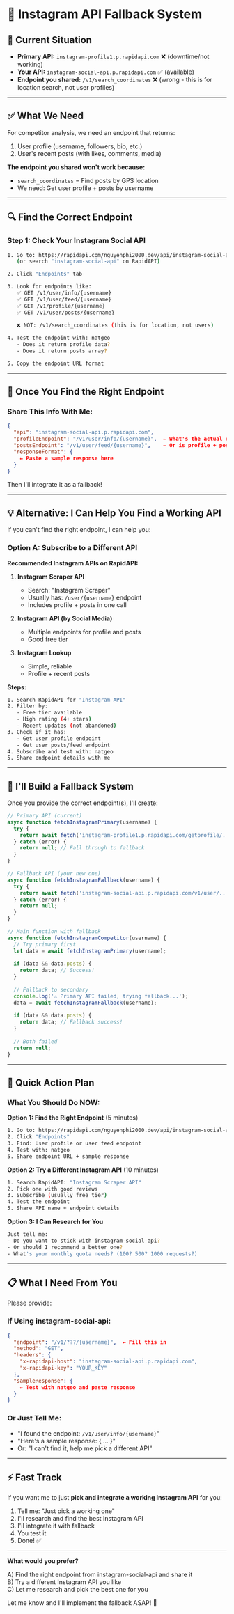 # 🔄 Instagram API Fallback System

## 🎯 Current Situation

- **Primary API:** `instagram-profile1.p.rapidapi.com` ❌ (downtime/not working)
- **Your API:** `instagram-social-api.p.rapidapi.com` ✅ (available)
- **Endpoint you shared:** `/v1/search_coordinates` ❌ (wrong - this is for location search, not user profiles)

---

## ✅ What We Need

For competitor analysis, we need an endpoint that returns:
1. User profile (username, followers, bio, etc.)
2. User's recent posts (with likes, comments, media)

**The endpoint you shared won't work because:**
- `search_coordinates` = Find posts by GPS location
- We need: Get user profile + posts by username

---

## 🔍 Find the Correct Endpoint

### Step 1: Check Your Instagram Social API

```bash
1. Go to: https://rapidapi.com/nguyenphi2000.dev/api/instagram-social-api
   (or search "instagram-social-api" on RapidAPI)

2. Click "Endpoints" tab

3. Look for endpoints like:
   ✅ GET /v1/user/info/{username}
   ✅ GET /v1/user/feed/{username}
   ✅ GET /v1/profile/{username}
   ✅ GET /v1/user/posts/{username}
   
   ❌ NOT: /v1/search_coordinates (this is for location, not users)

4. Test the endpoint with: natgeo
   - Does it return profile data?
   - Does it return posts array?

5. Copy the endpoint URL format
```

---

## 🚀 Once You Find the Right Endpoint

### Share This Info With Me:

```json
{
  "api": "instagram-social-api.p.rapidapi.com",
  "profileEndpoint": "/v1/user/info/{username}",  ← What's the actual endpoint?
  "postsEndpoint": "/v1/user/feed/{username}",    ← Or is profile + posts in one call?
  "responseFormat": {
    ← Paste a sample response here
  }
}
```

Then I'll integrate it as a fallback!

---

## 💡 Alternative: I Can Help You Find a Working API

If you can't find the right endpoint, I can help you:

### Option A: Subscribe to a Different API

**Recommended Instagram APIs on RapidAPI:**

1. **Instagram Scraper API**
   - Search: "Instagram Scraper"
   - Usually has: `/user/{username}` endpoint
   - Includes profile + posts in one call

2. **Instagram API (by Social Media)**
   - Multiple endpoints for profile and posts
   - Good free tier

3. **Instagram Lookup**
   - Simple, reliable
   - Profile + recent posts

**Steps:**
```bash
1. Search RapidAPI for "Instagram API"
2. Filter by:
   - Free tier available
   - High rating (4+ stars)
   - Recent updates (not abandoned)
3. Check if it has:
   - Get user profile endpoint
   - Get user posts/feed endpoint
4. Subscribe and test with: natgeo
5. Share endpoint details with me
```

---

## 🔧 I'll Build a Fallback System

Once you provide the correct endpoint(s), I'll create:

```typescript
// Primary API (current)
async function fetchInstagramPrimary(username) {
  try {
    return await fetch('instagram-profile1.p.rapidapi.com/getprofile/...');
  } catch (error) {
    return null; // Fall through to fallback
  }
}

// Fallback API (your new one)
async function fetchInstagramFallback(username) {
  try {
    return await fetch('instagram-social-api.p.rapidapi.com/v1/user/...');
  } catch (error) {
    return null;
  }
}

// Main function with fallback
async function fetchInstagramCompetitor(username) {
  // Try primary first
  let data = await fetchInstagramPrimary(username);
  
  if (data && data.posts) {
    return data; // Success!
  }
  
  // Fallback to secondary
  console.log('⚠️ Primary API failed, trying fallback...');
  data = await fetchInstagramFallback(username);
  
  if (data && data.posts) {
    return data; // Fallback success!
  }
  
  // Both failed
  return null;
}
```

---

## 🎯 Quick Action Plan

### What You Should Do NOW:

**Option 1: Find the Right Endpoint** (5 minutes)
```bash
1. Go to: https://rapidapi.com/nguyenphi2000.dev/api/instagram-social-api
2. Click "Endpoints"
3. Find: User profile or user feed endpoint
4. Test with: natgeo
5. Share endpoint URL + sample response
```

**Option 2: Try a Different Instagram API** (10 minutes)
```bash
1. Search RapidAPI: "Instagram Scraper API"
2. Pick one with good reviews
3. Subscribe (usually free tier)
4. Test the endpoint
5. Share API name + endpoint details
```

**Option 3: I Can Research for You**
```bash
Just tell me:
- Do you want to stick with instagram-social-api?
- Or should I recommend a better one?
- What's your monthly quota needs? (100? 500? 1000 requests?)
```

---

## 📋 What I Need From You

Please provide:

### If Using instagram-social-api:

```json
{
  "endpoint": "/v1/???/{username}",  ← Fill this in
  "method": "GET",
  "headers": {
    "x-rapidapi-host": "instagram-social-api.p.rapidapi.com",
    "x-rapidapi-key": "YOUR_KEY"
  },
  "sampleResponse": {
    ← Test with natgeo and paste response
  }
}
```

### Or Just Tell Me:

- "I found the endpoint: `/v1/user/info/{username}`"
- "Here's a sample response: { ... }"
- Or: "I can't find it, help me pick a different API"

---

## ⚡ Fast Track

If you want me to just **pick and integrate a working Instagram API** for you:

1. Tell me: "Just pick a working one"
2. I'll research and find the best Instagram API
3. I'll integrate it with fallback
4. You test it
5. Done! ✅

---

**What would you prefer?**

A) Find the right endpoint from instagram-social-api and share it  
B) Try a different Instagram API you like  
C) Let me research and pick the best one for you  

Let me know and I'll implement the fallback ASAP! 🚀


